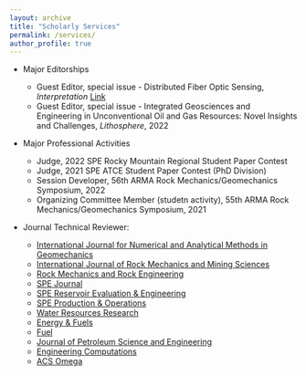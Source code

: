 ```yaml
---
layout: archive
title: "Scholarly Services"
permalink: /services/
author_profile: true
---
```


- Major Editorships

  - Guest Editor, special issue - Distributed Fiber Optic Sensing, *Interpretation* [Link](https://library.seg.org/page/inteio/interpretation-distributed-fiber-optic-sensing)
  - Guest Editor, special issue - Integrated Geosciences and Engineering in Unconventional Oil and Gas Resources: Novel Insights and Challenges, *Lithosphere*, 2022


- Major Professional Activities

  - Judge, 2022 SPE Rocky Mountain Regional Student Paper Contest
  - Judge, 2021 SPE ATCE Student Paper Contest (PhD Division)
  - Session Developer, 56th ARMA Rock Mechanics/Geomechanics Symposium, 2022
  - Organizing Committee Member (studetn activity), 55th ARMA Rock Mechanics/Geomechanics Symposium, 2021

- Journal Technical Reviewer:

  - [International Journal for Numerical and Analytical Methods in Geomechanics](https://onlinelibrary.wiley.com/journal/10969853)
  - [International Journal of Rock Mechanics and Mining Sciences](https://www.journals.elsevier.com/international-journal-of-rock-mechanics-and-mining-sciences)
  - [Rock Mechanics and Rock Engineering](https://www.springer.com/journal/603)
  - [SPE Journal](https://www.onepetro.org/journals)
  - [SPE Reservoir Evaluation & Engineering](https://www.onepetro.org/journals)
  - [SPE Production & Operations](https://www.onepetro.org/journals)
  - [Water Resources Research](https://agupubs.onlinelibrary.wiley.com/journal/19447973)
  - [Energy & Fuels](https://pubs.acs.org/journal/enfuem)
  - [Fuel](https://www.journals.elsevier.com/fuel)
  - [Journal of Petroleum Science and Engineering](https://www.journals.elsevier.com/journal-of-petroleum-science-and-engineering)
  - [Engineering Computations](https://www.emerald.com/insight/publication/issn/0264-4401)
  - [ACS Omega](https://pubs.acs.org/journal/acsodf)
  